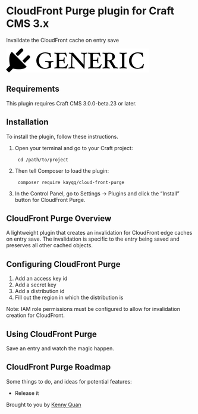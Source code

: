 # CloudFront Purge plugin for Craft CMS 3.x

Invalidate the CloudFront cache on entry save

![Screenshot](resources/img/plugin-logo.png)

## Requirements

This plugin requires Craft CMS 3.0.0-beta.23 or later.

## Installation

To install the plugin, follow these instructions.

1. Open your terminal and go to your Craft project:

        cd /path/to/project

2. Then tell Composer to load the plugin:

        composer require kayqq/cloud-front-purge

3. In the Control Panel, go to Settings → Plugins and click the “Install” button for CloudFront Purge.

## CloudFront Purge Overview

A lightweight plugin that creates an invalidation for CloudFront edge caches on entry save.
The invalidation is specific to the entry being saved and preserves all other cached objects. 

## Configuring CloudFront Purge

1. Add an access key id
2. Add a secret key
3. Add a distribution id
4. Fill out the region in which the distribution is

Note: IAM role permissions must be configured to allow for invalidation creation for CloudFront.


## Using CloudFront Purge

Save an entry and watch the magic happen.

## CloudFront Purge Roadmap

Some things to do, and ideas for potential features:

* Release it

Brought to you by [Kenny Quan](https://www.kennyquan.com)
